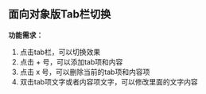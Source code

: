 ## 面向对象版Tab栏切换

**功能需求：**

1. 点击tab栏，可以切换效果
2. 点击 + 号，可以添加tab项和内容
3. 点击 x 号，可以删除当前的tab项和内容项
4. 双击tab项文字或者内容项文字，可以修改里面的文字内容
